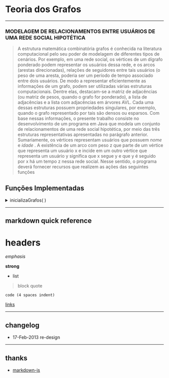 
# Teoria dos Grafos

----
### MODELAGEM DE RELACIONAMENTOS ENTRE USUÁRIOS DE UMA REDE SOCIAL HIPOTÉTICA


> A estrutura matemática combinatória grafos é conhecida na literatura computacional pelo seu poder de
modelagem de diferentes tipos de cenários. Por exemplo, em uma rede social, os vértices de um dígrafo ponderado podem
representar os usuários dessa rede, e os arcos (arestas direcionadas), relações de seguidores entre tais usuários (o peso de
uma aresta, poderia ser um período de tempo associado entre dois usuários.
De modo a representar eficientemente as informações de um grafo, podem ser utilizadas várias estruturas
computacionais. Dentre elas, destacam-se a matriz de adjacências (ou matriz de pesos, quando o grafo for ponderado), a
lista de adjacências e a lista com adjacências em árvores AVL. Cada uma dessas estruturas possuem propriedades
singulares, por exemplo, quando o grafo representado por tais são densos ou esparsos.
Com base nessas informações, o presente trabalho consiste no desenvolvimento de um programa em Java que modela um conjunto de relacionamentos de uma rede social hipotética, por meio das três
estruturas representativas apresentadas no parágrafo anterior. Sumariamente, os vértices representam usuários que possuem *nome* e *idade* . A existência de um arco com peso z que parte de um vértice que representa um usuário x e incide em um outro vértice que representa um usuário y significa que x segue y e que y é seguido por x há um tempo z nessa rede social. Nesse sentido, o programa deverá fornecer recursos que realizem as ações das seguintes funções




## Funções Implementadas

<details>
  <summary> inicializaGrafos( )</summary>
  
  ## Heading
  1. A numbered
  2. list
     * With some
     * Sub bullets
</details>

----
## markdown quick reference
# headers

*emphasis*

**strong**

* list

>block quote

    code (4 spaces indent)
[links](https://wikipedia.org)

----
## changelog
* 17-Feb-2013 re-design

----
## thanks
* [markdown-js](https://github.com/evilstreak/markdown-js)

